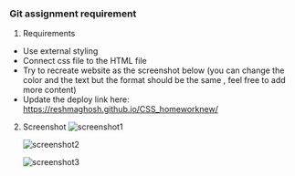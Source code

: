 ### Git assignment requirement

1. Requirements

- Use external styling
- Connect css file to the HTML file
- Try to recreate website as the screenshot below (you can change the color and the text but the format should be the same , feel free to add more content)
- Update the deploy link here: https://reshmaghosh.github.io/CSS_homeworknew/

2. Screenshot
   ![screenshot1](./screenshots/Screenshot1.png)

   ![screenshot2](./screenshots/Screenshot2.png)

   ![screenshot3](./screenshots/Screenshot3.png)
